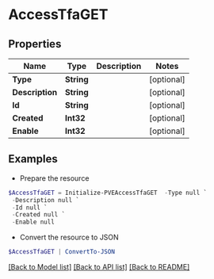 # AccessTfaGET
## Properties

Name | Type | Description | Notes
------------ | ------------- | ------------- | -------------
**Type** | **String** |  | [optional] 
**Description** | **String** |  | [optional] 
**Id** | **String** |  | [optional] 
**Created** | **Int32** |  | [optional] 
**Enable** | **Int32** |  | [optional] 

## Examples

- Prepare the resource
```powershell
$AccessTfaGET = Initialize-PVEAccessTfaGET  -Type null `
 -Description null `
 -Id null `
 -Created null `
 -Enable null
```

- Convert the resource to JSON
```powershell
$AccessTfaGET | ConvertTo-JSON
```

[[Back to Model list]](../README.md#documentation-for-models) [[Back to API list]](../README.md#documentation-for-api-endpoints) [[Back to README]](../README.md)

